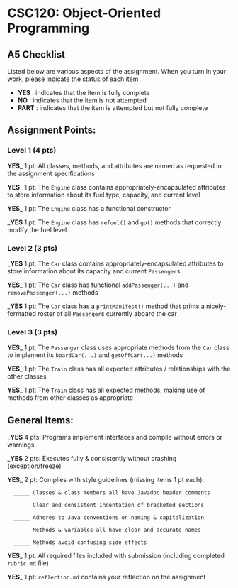 # CSC120: Object-Oriented Programming
## A5 Checklist

Listed below are various aspects of the assignment.  When you turn in your work, please indicate the status of each item

- **YES** : indicates that the item is fully complete
- **NO** : indicates that the item is not attempted
- **PART** : indicates that the item is attempted but not fully complete


## Assignment Points:

### Level 1 (4 pts)

__YES___ 1 pt: All classes, methods, and attributes are named as requested in the assignment specifications

__YES___ 1 pt: The `Engine` class contains appropriately-encapsulated attributes to store information about its fuel type, capacity, and current level

__YES___ 1 pt: The `Engine` class has a functional constructor

___YES__ 1 pt: The `Engine` class has `refuel()` and `go()` methods that correctly modify the fuel level

### Level 2 (3 pts)

___YES__ 1 pt: The `Car` class contains appropriately-encapsulated attributes to store information about its capacity and current `Passenger`s

__YES___ 1 pt: The `Car` class has functional `addPassenger(...)` and `removePassenger(...)` methods

___YES__ 1 pt: The `Car` class has a `printManifest()` method that prints a nicely-formatted roster of all `Passenger`s currently aboard the car

### Level 3 (3 pts)

__YES___ 1 pt: The `Passenger` class uses appropriate methods from the `Car` class to implement its `boardCar(...)` and `getOffCar(...)` methods

__YES___ 1 pt: The `Train` class has all expected attributes / relationships with the other classes

__YES___ 1 pt: The `Train` class has all expected methods, making use of methods from other classes as appropriate



## General Items:

___YES__ 4 pts: Programs implement interfaces and compile without errors or warnings

___YES__ 2 pts: Executes fully & consistently without crashing (exception/freeze)

__YES___ 2 pt: Complies with style guidelines (missing items 1 pt each):

      _____ Classes & class members all have Javadoc header comments

      _____ Clear and consistent indentation of bracketed sections

      _____ Adheres to Java conventions on naming & capitalization

      _____ Methods & variables all have clear and accurate names

      _____ Methods avoid confusing side effects

__YES___ 1 pt: All required files included with submission (including completed `rubric.md` file)

__YES___ 1 pt: `reflection.md` contains your reflection on the assignment
